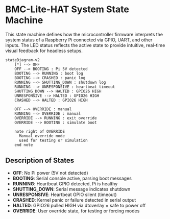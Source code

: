 # BMC-Lite-HAT System State Machine

This state machine defines how the microcontroller firmware interprets the system status of a Raspberry Pi connected via GPIO, UART, and other inputs. The LED status reflects the active state to provide intuitive, real-time visual feedback for headless setups.

```mermaid
stateDiagram-v2
    [*] --> OFF
    OFF --> BOOTING : Pi 5V detected
    BOOTING --> RUNNING : boot log
    BOOTING --> CRASHED : panic log
    RUNNING --> SHUTTING_DOWN : shutdown log
    RUNNING --> UNRESPONSIVE : heartbeat timeout
    SHUTTING_DOWN --> HALTED : GPIO26 HIGH
    UNRESPONSIVE --> HALTED : GPIO26 HIGH
    CRASHED --> HALTED : GPIO26 HIGH

    OFF --> OVERRIDE : manual
    RUNNING --> OVERRIDE : manual
    OVERRIDE --> RUNNING : exit override
    OVERRIDE --> BOOTING : simulate boot

    note right of OVERRIDE
      Manual override mode
      used for testing or simulation
    end note
```

## Description of States

- **OFF**: No Pi power (5V not detected)
- **BOOTING**: Serial console active, parsing boot messages
- **RUNNING**: Heartbeat GPIO detected, Pi is healthy
- **SHUTTING_DOWN**: Serial message indicates shutdown
- **UNRESPONSIVE**: Heartbeat GPIO silent (timeout)
- **CRASHED**: Kernel panic or failure detected in serial output
- **HALTED**: GPIO26 pulled HIGH via dtoverlay = safe to power off
- **OVERRIDE**: User override state, for testing or forcing modes
